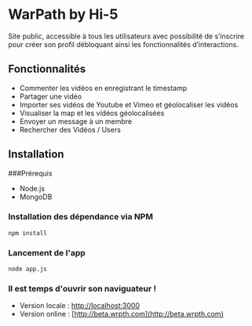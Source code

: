 WarPath by Hi-5
====

Site public, accessible à tous les utilisateurs avec possibilité de s’inscrire pour créer son profil débloquant ainsi les fonctionnalités d’interactions.

Fonctionnalités
------
- Commenter les vidéos en enregistrant le timestamp
- Partager une vidéo
- Importer  ses vidéos de Youtube et Vimeo et géolocaliser les vidéos
- Visualiser la map et les vidéos géolocalisées
- Envoyer un message à un membre
- Rechercher des Vidéos / Users

Installation
------

###Prérequis
- Node.js
- MongoDB

### Installation des dépendance via NPM
```
npm install
```
### Lancement de l'app
```
node app.js
```
### Il est temps d'ouvrir son naviguateur !
- Version locale : [http://localhost:3000](http://localhost:3000)
- Version online : [http://beta.wrpth.com](http://beta.wrpth.com)
